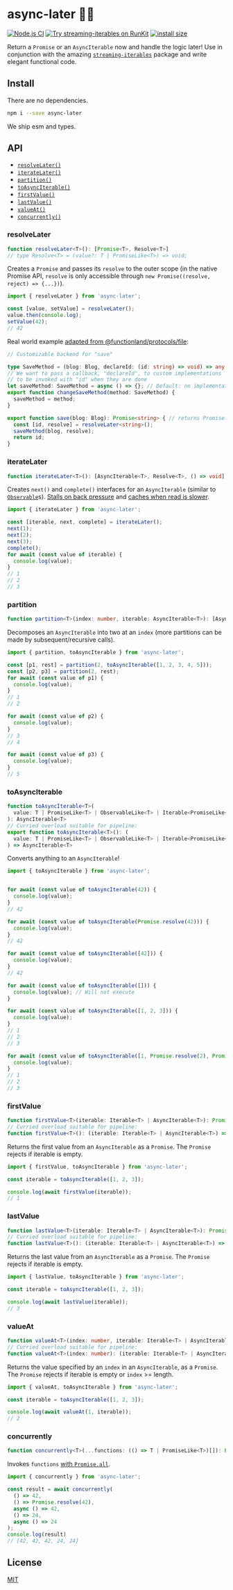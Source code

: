 # async-later 🏄‍♂️

[![Node.js CI](https://github.com/functionland/box/actions/workflows/npm-test-async-later.yml/badge.svg)](https://github.com/functionland/box/actions/workflows/npm-test-async-later.yml) [![Try streaming-iterables on RunKit](https://badge.runkitcdn.com/async-later.svg)](https://npm.runkit.com/async-later) [![install size](https://packagephobia.now.sh/badge?p=async-later)](https://packagephobia.now.sh/result?p=async-later)

Return a `Promise` or an `AsyncIterable` now and handle the logic later! Use in conjunction with the amazing [`streaming-iterables`](https://github.com/reconbot/streaming-iterables) package and write elegant functional code.

## Install
There are no dependencies.

```bash
npm i --save async-later
```

We ship esm and types.

## API

- [`resolveLater()`](#resolvelater)
- [`iterateLater()`](#iteratelater)
- [`partition()`](#partition)
- [`toAsyncIterable()`](#toasynciterable)
- [`firstValue()`](#firstvalue)
- [`lastValue()`](#lastvalue)
- [`valueAt()`](#valueat)
- [`concurrently()`](#concurrently)

### resolveLater

```ts
function resolveLater<T>(): [Promise<T>, Resolve<T>]
// type Resolve<T> = (value?: T | PromiseLike<T>) => void;
```

Creates a `Promise` and passes its `resolve` to the outer scope (in the native Promise API, `resolve` is only accessible through `new Promise((resolve, reject) => {...})`).

```js
import { resolveLater } from 'async-later';

const [value, setValue] = resolveLater();
value.then(console.log);
setValue(42);
// 42
```

Real world example [adapted from @functionland/protocols/file](https://github.com/functionland/box/blob/8c82eb40d4511f498bb5f02451b8612b36d0672e/packages/protocols/file/handlers/save.ts#L24):

```ts
// Customizable backend for "save"

type SaveMethod = (blog: Blog, declareId: (id: string) => void) => any;
// We want to pass a callback, "declareId", to custom implementations
// to be invoked with "id" when they are done
let saveMethod: SaveMethod = async () => {}; // Default: no implementation
export function changeSaveMethod(method: SaveMethod) {
  saveMethod = method;
}

export function save(blog: Blog): Promise<string> { // returns Promise of saved blog's id
  const [id, resolve] = resolveLater<string>();
  saveMethod(blog, resolve);
  return id;  
}
```

### iterateLater

```ts
function iterateLater<T>(): [AsyncIterable<T>, Resolve<T>, () => void]
```

Creates `next()` and `complete()` interfaces for an `AsyncIterable` (similar to [`Observable`](https://github.com/tc39/proposal-observable)s). [Stalls on back pressure](https://github.com/functionland/box/blob/7a42a6e1e58d3a233066d969f2de03b401b684bb/packages/async-later/src/test.js#L91) and [caches when read is slower](https://github.com/functionland/box/blob/7a42a6e1e58d3a233066d969f2de03b401b684bb/packages/async-later/src/iterate-later.ts#L5).

```js
import { iterateLater } from 'async-later';

const [iterable, next, complete] = iterateLater();
next(1);
next(2);
next(3);
complete();
for await (const value of iterable) {
  console.log(value);
}
// 1
// 2
// 3
```

### partition

```ts
function partition<T>(index: number, iterable: AsyncIterable<T>): [AsyncIterable<T>, AsyncIterable<T>]
```

Decomposes an `AsyncIterable` into two at an `index` (more partitions can be made by subsequent/recursive calls).

```js
import { partition, toAsyncIterable } from 'async-later';

const [p1, rest] = partition(2, toAsyncIterable([1, 2, 3, 4, 5]));
const [p2, p3] = partition(2, rest);
for await (const value of p1) {
  console.log(value);
}
// 1
// 2

for await (const value of p2) {
  console.log(value);
}
// 3
// 4

for await (const value of p3) {
  console.log(value);
}
// 5
```

### toAsyncIterable

```ts
function toAsyncIterable<T>(
  value: T | PromiseLike<T> | ObservableLike<T> | Iterable<PromiseLike<T> | T> | AsyncIterable<T>
): AsyncIterable<T>
// Curried overload suitable for pipeline:
export function toAsyncIterable<T>(): (
  value: T | PromiseLike<T> | ObservableLike<T> | Iterable<PromiseLike<T> | T> | AsyncIterable<T>
) => AsyncIterable<T>
```

Converts anything to an `AsyncIterable`!

```js
import { toAsyncIterable } from 'async-later';


for await (const value of toAsyncIterable(42)) {
  console.log(value);
}
// 42

for await (const value of toAsyncIterable(Promise.resolve(42))) {
  console.log(value);
}
// 42

for await (const value of toAsyncIterable([42])) {
  console.log(value);
}
// 42

for await (const value of toAsyncIterable([])) {
  console.log(value); // Will not execute
}

for await (const value of toAsyncIterable([1, 2, 3])) {
  console.log(value);
}
// 1
// 2
// 3

for await (const value of toAsyncIterable([1, Promise.resolve(2), Promise.resolve(3)])) {
  console.log(value);
}
// 1
// 2
// 3
```

### firstValue

```ts
function firstValue<T>(iterable: Iterable<T> | AsyncIterable<T>): Promise<T>
// Curried overload suitable for pipeline:
function firstValue<T>(): (iterable: Iterable<T> | AsyncIterable<T>) => Promise<T>
```

Returns the first value from an `AsyncIterable` as a `Promise`. The `Promise` rejects if iterable is empty.

```js
import { firstValue, toAsyncIterable } from 'async-later';

const iterable = toAsyncIterable([1, 2, 3]);

console.log(await firstValue(iterable));
// 1
```

### lastValue

```ts
function lastValue<T>(iterable: Iterable<T> | AsyncIterable<T>): Promise<T>
// Curried overload suitable for pipeline:
function lastValue<T>(): (iterable: Iterable<T> | AsyncIterable<T>) => Promise<T>
```

Returns the last value from an `AsyncIterable` as a `Promise`. The `Promise` rejects if iterable is empty.

```js
import { lastValue, toAsyncIterable } from 'async-later';

const iterable = toAsyncIterable([1, 2, 3]);

console.log(await lastValue(iterable));
// 3
```

### valueAt

```ts
function valueAt<T>(index: number, iterable: Iterable<T> | AsyncIterable<T>): Promise<T>
// Curried overload suitable for pipeline:
function valueAt<T>(index: number): (iterable: Iterable<T> | AsyncIterable<T>) => T
```

Returns the value specified by an `index` in an `AsyncIterable`, as a `Promise`. The `Promise` rejects if iterable is empty or `index` >= length.

```js
import { valueAt, toAsyncIterable } from 'async-later';

const iterable = toAsyncIterable([1, 2, 3]);

console.log(await valueAt(1, iterable));
// 2
```

### concurrently

```ts
function concurrently<T>(...functions: (() => T | PromiseLike<T>)[]): Promise<T[]>
```

Invokes `functions` [with `Promise.all`](https://github.com/functionland/box/blob/eb995f09a1aaf27b2505235e237e2d181cdbc99d/packages/async-later/src/concurrently.ts#L2).

```js
import { concurrently } from 'async-later';

const result = await concurrently(
  () => 42,
  () => Promise.resolve(42),
  async () => 42,
  () => 24,
  async () => 24
);
console.log(result)
// [42, 42, 42, 24, 24]
```

## License

[MIT](https://github.com/functionland/box/blob/main/LICENSE)
